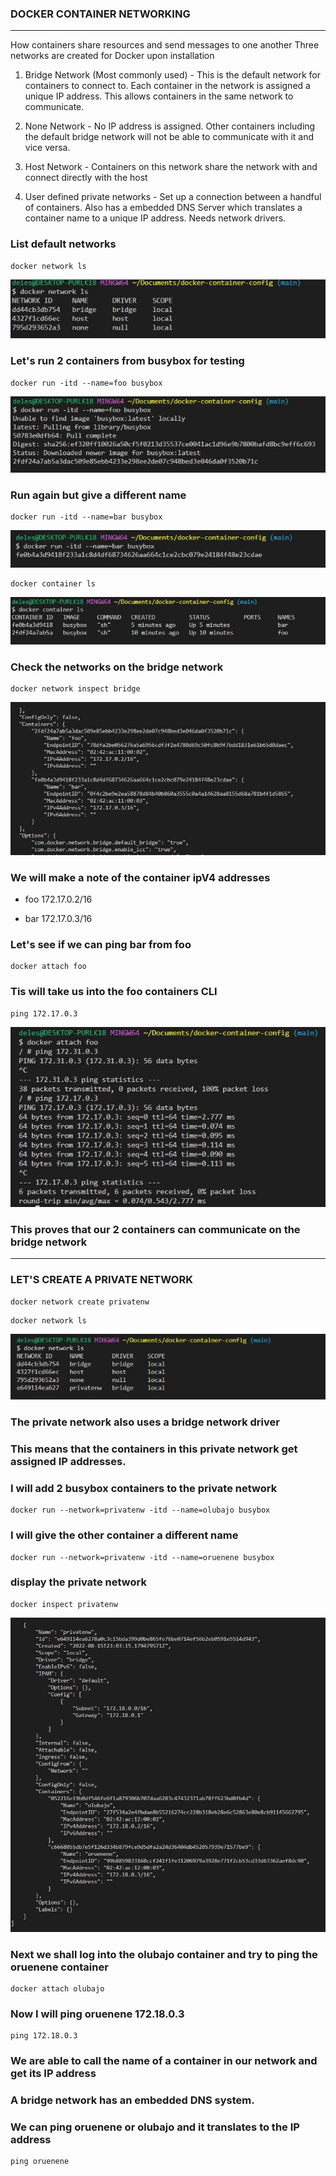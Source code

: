 ### DOCKER CONTAINER NETWORKING
---
How containers share resources and send messages to one another
Three networks are created for Docker upon installation
1.  Bridge Network (Most commonly used) - This is the default network for containers to connect to. Each container in the network is assigned a unique IP address. This allows containers in the same network to communicate.

2. None Network - No IP address is assigned. Other containers including the default bridge network  will not be able to communicate with it and vice versa.

3. Host Network - Containers on this network share the network with and connect directly with the host
4. User defined private networks - Set up a connection between a handful of containers.
Also has a embedded DNS Server which translates a container name to a unique IP address.
Needs network drivers. 
### List default networks
```
docker network ls
```
![docker default network](./images-notes/docker-default-networks.JPG)

### Let's run 2 containers from busybox for testing
```
docker run -itd --name=foo busybox 
```

![run busybox](./images-notes/run-busybox.JPG)

### Run again but give a different name
```
docker run -itd --name=bar busybox
```
![run busybox2](./images-notes/run-busybox2.JPG)

```
docker container ls
```
![container ls](./images-notes/container-ls.JPG)

### Check the networks on the bridge network
```
docker network inspect bridge
```
![docker inspect bridge](./images-notes/docker-container-inspect-bridge.JPG)


### We will make a note of the container ipV4 addresses
- foo  172.17.0.2/16

- bar  172.17.0.3/16


### Let's see if we can ping bar from foo
```
docker attach foo
```
### Tis will take us into the foo containers CLI
```
ping 172.17.0.3
```
![container ping](./images-notes/container-ping.JPG)

### This proves that our 2 containers can communicate on the bridge network

---
### LET'S CREATE A PRIVATE NETWORK
```
docker network create privatenw
```
```
docker network ls
```

![container ls 2](./images-notes/container-ls2.JPG)

### The private network also uses a bridge network driver
### This means that the containers in this private network get assigned IP addresses.

### I will add 2 busybox containers to the private network
```
docker run --network=privatenw -itd --name=olubajo busybox
```
### I will give the other container a different name
```
docker run --network=privatenw -itd --name=oruenene busybox
```
### display the private network
```
docker inspect privatenw
```
![privatenw inspect](./images-notes/privatenw-inspect.JPG)

### Next we shall log into the olubajo container and try to ping the oruenene container

```
docker attach olubajo
```
### Now I will ping oruenene 172.18.0.3
```
ping 172.18.0.3
```
### We are able to call the name of a container in our network and get its IP address

### A bridge network has an embedded DNS system. 
### We can ping oruenene or olubajo and it translates to the IP address
```
ping oruenene
```
